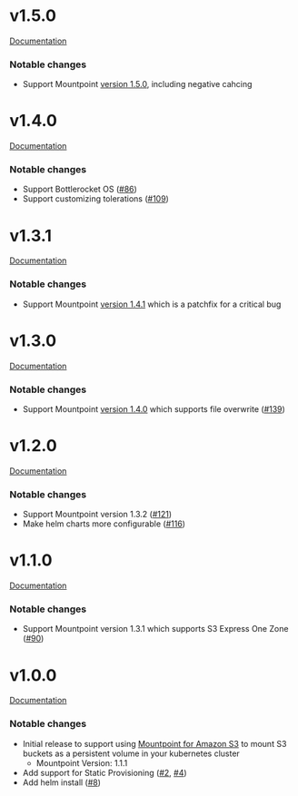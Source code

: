 # v1.5.0
[Documentation](https://github.com/awslabs/mountpoint-s3-csi-driver/blob/v1.5.0/README.md)

### Notable changes
* Support Mountpoint [version 1.5.0](https://github.com/awslabs/mountpoint-s3/releases/tag/mountpoint-s3-1.5.0), including negative cahcing

# v1.4.0
[Documentation](https://github.com/awslabs/mountpoint-s3-csi-driver/blob/v1.4.0/README.md)

### Notable changes
* Support Bottlerocket OS ([#86](https://github.com/awslabs/mountpoint-s3-csi-driver/issues/86))
* Support customizing tolerations ([#109](https://github.com/awslabs/mountpoint-s3-csi-driver/issues/109))

# v1.3.1
[Documentation](https://github.com/awslabs/mountpoint-s3-csi-driver/blob/v1.3.1/README.md)

### Notable changes
* Support Mountpoint [version 1.4.1](https://github.com/awslabs/mountpoint-s3/releases/tag/mountpoint-s3-1.4.1) which is a patchfix for a critical bug

# v1.3.0
[Documentation](https://github.com/awslabs/mountpoint-s3-csi-driver/blob/v1.3.0/README.md)

### Notable changes
* Support Mountpoint [version 1.4.0](https://github.com/awslabs/mountpoint-s3/releases/tag/mountpoint-s3-1.4.0) which supports file overwrite ([#139](https://github.com/awslabs/mountpoint-s3-csi-driver/pull/139))

# v1.2.0
[Documentation](https://github.com/awslabs/mountpoint-s3-csi-driver/blob/v1.2.0/README.md)

### Notable changes
* Support Mountpoint version 1.3.2 ([#121](https://github.com/awslabs/mountpoint-s3-csi-driver/pull/121))
* Make helm charts more configurable ([#116](https://github.com/awslabs/mountpoint-s3-csi-driver/pull/116))

# v1.1.0
[Documentation](https://github.com/awslabs/mountpoint-s3-csi-driver/blob/v1.1.0/README.md)

### Notable changes
* Support Mountpoint version 1.3.1 which supports S3 Express One Zone ([#90](https://github.com/awslabs/mountpoint-s3-csi-driver/pull/90))

# v1.0.0
[Documentation](https://github.com/awslabs/mountpoint-s3-csi-driver/blob/v1.0.0/README.md)

### Notable changes
* Initial release to support using [Mountpoint for Amazon S3](https://github.com/awslabs/mountpoint-s3) to mount S3 buckets as a persistent volume in your kubernetes cluster
    * Mountpoint Version: 1.1.1
* Add support for Static Provisioning ([#2](https://github.com/awslabs/aws-s3-csi-driver/pull/2), [#4](https://github.com/awslabs/aws-s3-csi-driver/pull/4))
* Add helm install  ([#8](https://github.com/awslabs/aws-s3-csi-driver/pull/8))
